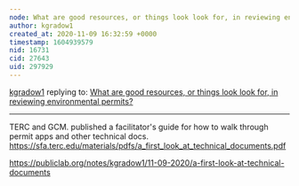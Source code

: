 ```yaml
---
node: What are good resources, or things look look for, in reviewing environmental permits? 
author: kgradow1
created_at: 2020-11-09 16:32:59 +0000
timestamp: 1604939579
nid: 16731
cid: 27643
uid: 297929
---
```




[kgradow1](../profile/kgradow1) replying to: [What are good resources, or things look look for, in reviewing environmental permits? ](../notes/stevie/07-17-2018/what-are-good-resources-or-things-look-look-for-in-reviewing-environmental-permits)

----
TERC and GCM. published a facilitator's guide for how to walk through permit apps and other technical docs. https://sfa.terc.edu/materials/pdfs/a_first_look_at_technical_documents.pdf

https://publiclab.org/notes/kgradow1/11-09-2020/a-first-look-at-technical-documents